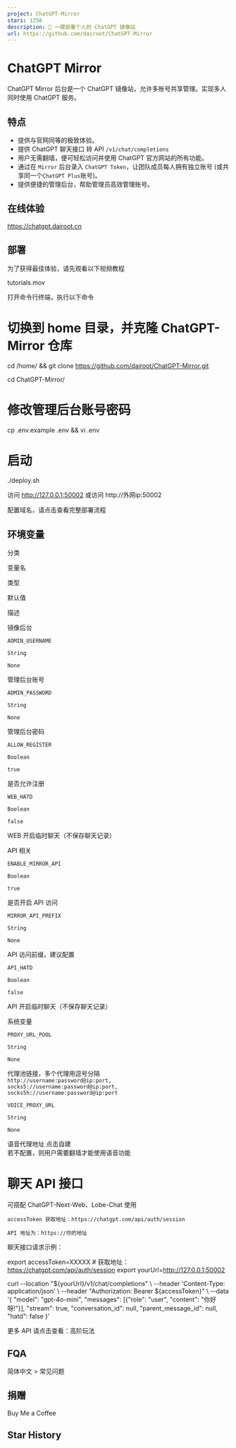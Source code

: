 ```yaml
---
project: ChatGPT-Mirror
stars: 1258
description: 🚀 一键部署个人的 ChatGPT 镜像站
url: https://github.com/dairoot/ChatGPT-Mirror
---
```


ChatGPT Mirror
==============

ChatGPT Mirror 后台是一个 ChatGPT 镜像站，允许多账号共享管理。实现多人同时使用 ChatGPT 服务。

特点
--

-   提供与官网同等的极致体验。
-   提供 ChatGPT 聊天接口 转 API `/v1/chat/completions`
-   用户无需翻墙，便可轻松访问并使用 ChatGPT 官方网站的所有功能。
-   通过在 `Mirror` 后台录入 `ChatGPT Token`，让团队成员每人拥有独立账号 (或共享同一个`ChatGPT Plus`账号)。
-   提供便捷的管理后台，帮助管理员高效管理账号。

在线体验
----

https://chatgpt.dairoot.cn

部署
--

为了获得最佳体验，请先观看以下视频教程

tutorials.mov

打开命令行终端，执行以下命令

# 切换到 home 目录，并克隆 ChatGPT-Mirror 仓库
cd /home/ && git clone https://github.com/dairoot/ChatGPT-Mirror.git

cd ChatGPT-Mirror/

# 修改管理后台账号密码
cp .env.example .env && vi .env

# 启动
./deploy.sh

访问 http://127.0.0.1:50002 或访问 http://外网ip:50002

配置域名，请点击查看完整部署流程

环境变量
----

分类

变量名

类型

默认值

描述

镜像后台

`ADMIN_USERNAME`

`String`

`None`

管理后台账号

`ADMIN_PASSWORD`

`String`

`None`

管理后台密码

`ALLOW_REGISTER`

`Boolean`

`true`

是否允许注册

`WEB_HATD`

`Boolean`

`false`

WEB 开启临时聊天（不保存聊天记录）

API 相关

`ENABLE_MIRROR_API`

`Boolean`

`true`

是否开启 API 访问

`MIRROR_API_PREFIX`

`String`

`None`

API 访问前缀，建议配置

`API_HATD`

`Boolean`

`false`

API 开启临时聊天（不保存聊天记录）

系统变量

`PROXY_URL_POOL`

`String`

`None`

代理池链接，多个代理用逗号分隔  
`http://username:password@ip:port,`  
`socks5://username:password@ip:port,`  
`socks5h://username:password@ip:port`

`VOICE_PROXY_URL`

`String`

`None`

语音代理地址 点击自建  
若不配置，则用户需要翻墙才能使用语音功能

聊天 API 接口
=========

可搭配 ChatGPT-Next-Web、Lobe-Chat 使用

```
accessToken 获取地址：https://chatgpt.com/api/auth/session

API 地址为：https://你的地址
```

聊天接口请求示例：

export accessToken=XXXXX  # 获取地址：https://chatgpt.com/api/auth/session
export yourUrl=http://127.0.0.1:50002


curl --location "${yourUrl}/v1/chat/completions" \\
--header 'Content-Type: application/json' \\
--header "Authorization: Bearer ${accessToken}" \\
--data '{
     "model": "gpt-4o-mini",
     "messages": \[{"role": "user", "content": "你好呀!"}\],
     "stream": true,
     "conversation\_id": null,
     "parent\_message\_id": null,
     "hatd": false
   }'

更多 API 请点击查看：高阶玩法

FQA
---

简体中文 > 常见问题

捐赠
--

Buy Me a Coffee

Star History
------------
